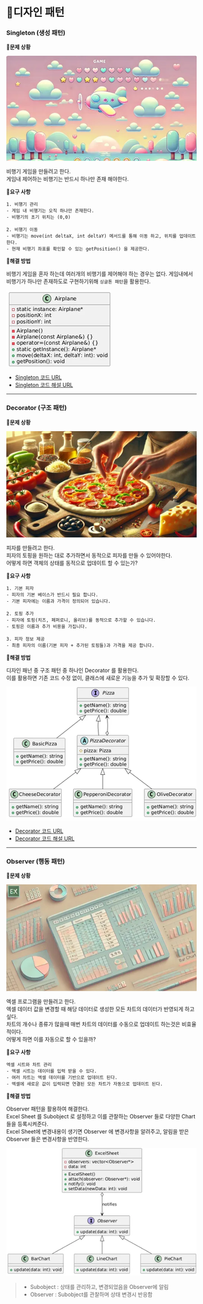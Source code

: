 <!-- https://teamsparta.notion.site/3-1-1422dc3ef51481ed8b3eddf468cd2659 -->
# 📌디자인 패턴

### Singleton (생성 패턴)

**🔻문제 상황**

<img src="/img/singleton_airplane-game.png" width="">

비행기 게임을 만들려고 한다.</br>
게임내 제어하는 비행기는 반드시 하나만 존재 해야한다.</br>

**🔻요구 사항**

```
1. 비행기 관리
- 게임 내 비행기는 오직 하나만 존재한다.
- 비행기의 초기 위치는 (0,0) 

2. 비행기 이동
- 비행기는 move(int deltaX, int deltaY) 메서드를 통해 이동 하고, 위치를 업데이트 한다.
- 현재 비행기 좌표를 확인할 수 있는 getPosition() 을 제공한다.
```

**🔻해결 방법**

비행기 게임을 혼자 하는데 여러개의 비행기를 제어해야 하는 경우는 없다.
게임내에서 비행기가 하나만 존재하도로 구현하기위해 `싱글톤 패턴`을 활용한다.

<img src="/img/singleton_airplane_uml.png" width="">

- [Singleton 코드 URL](https://github.com/Qussong/study_DesignPattern/blob/main/DesignePattern/main/1_Sigleton.cpp)
- [Singleton 코드 해설 URL](https://github.com/Qussong/study_DesignPattern/blob/main/DesignePattern/main/1_Singleton.md)

---

### Decorator (구조 패턴)

**🔻문제 상황**

<img src="/img/decorator_pizza.png" width="">

피자를 만들려고 한다.</br>
피자의 토핑을 원하는 대로 추가하면서 동적으로 피자를 만들 수 있어야한다.</br>
어떻게 하면 객체의 상태를 동적으로 업데이트 할 수 있는가?</br>

**🔻요구 사항**

```
1. 기본 피자
- 피자의 기본 베이스가 반드시 필요 합니다.
- 기본 피자에는 이름과 가격이 정의되어 있습니다.

2. 토핑 추가
- 피자에 토핑(치즈, 페퍼로니, 올리브)를 동적으로 추가할 수 있습니다.
- 토핑은 이름과 추가 비용을 가집니다.

3. 피자 정보 제공
- 최종 피자의 이름(기본 피자 + 추가된 토핑들)과 가격을 제공 합니다.
```

**🔻해결 방법**

디자인 패넌 중 구조 패턴 중 하나인 Decorator 를 활용한다.</br>
이를 활용하면 기존 코드 수정 없이, 클래스에 새로운 기능을 추가 및 확장할 수 있다.</br>

<img src="/img/decorator_pizza_uml.png" width="">

- [Decorator 코드 URL](https://github.com/Qussong/study_DesignPattern/blob/main/DesignePattern/main/2_Decorator.cpp)
- [Decorator 코드 해설 URL](https://github.com/Qussong/study_DesignPattern/blob/main/DesignePattern/main/2_Decorator.md)

---

### Observer (행동 패턴)

**🔻문제 상황**

<img src="/img/observer_chart.png" width="">

엑셀 프로그램을 만들려고 한다.</br>
엑셀 데이터 값을 변경할 때 해당 데이터로 생성한 모든 차트의 데이터가 반영되게 하고 싶다.</br>
차트의 개수나 종류가 많을때 매번 차트의 데이터를 수동으로 업데이트 하는것은 비효율적이다.</br>
어떻게 하면 이를 자동으로 할 수 있을까?</br>

**🔻요구 사항**

```
엑셀 시트와 차트 관리
- 엑셀 시트는 데이터를 입력 받을 수 있다.
- 여러 차트는 엑셀 데이터를 기반으로 업데이트 된다.
- 엑셀에 새로운 값이 입력되면 연결된 모든 차트가 자동으로 업데이트 된다.
```

**🔻해결 방법**

Observer 패턴을 활용하여 해결한다.</br>
Excel Sheet 를 Subobject 로 설정하고 이를 관찰하는 Observer 들로 다양한 Chart 들을 등록시켜준다.</br>
Excel Sheet에 변경내용이 생기면 Observer 에 변경사항을 알려주고, 알림을 받은 Observer 들은 변경사항을 반영한다.</br>

<img src="/img/observer_chart_uml.png" width="">

>- Subobject : 상태를 관리하고, 변경되었음을 Observer에 알림
>- Observer : Subobject를 관찰하며 상태 변경시 반응함


